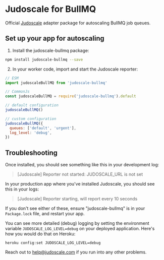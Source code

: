 # Judoscale for BullMQ

Official [Judoscale](https://judoscale.com) adapter package for autoscaling BullMQ job queues.

## Set up your app for autoscaling

1. Install the judoscale-bullmq package:

```sh
npm install judoscale-bullmq --save
```

2. In your worker code, import and start the Judoscale reporter:

```javascript
// ESM
import judoscaleBullMQ from 'judoscale-bullmq'

// CommonJs
const judoscaleBullMQ = require('judoscale-bullmq').default

// default configuration
judoscaleBullMQ()

// custom configuration
judoscaleBullMQ({
  queues: ['default', 'urgent'],
  log_level: 'debug',
})
```

## Troubleshooting

Once installed, you should see something like this in your development log:

> [Judoscale] Reporter not started: JUDOSCALE_URL is not set

In your production app where you've installed Judoscale, you should see this in your logs:

> [Judoscale] Reporter starting, will report every 10 seconds

If you don't see either of these, ensure "judoscale-bullmq" is in your `Package.lock` file, and restart your app.

You can see more detailed (debug) logging by setting the environment variable `JUDOSCALE_LOG_LEVEL=debug` on your deployed application. Here's how you would do that on Heroku:

```
heroku config:set JUDOSCALE_LOG_LEVEL=debug
```

Reach out to help@judoscale.com if you run into any other problems.
